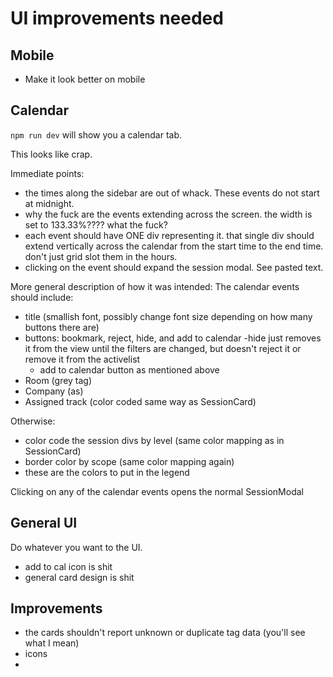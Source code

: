 # UI improvements needed

## Mobile
* Make it look better on mobile


## Calendar

`npm run dev` will show you a calendar tab.

This looks like crap.

Immediate points:
* the times along the sidebar are out of whack. These events do not start at midnight.
* why the fuck are the events extending across the screen. the width is set to 133.33%???? what the fuck?
* each event should have ONE div representing it. that single div should extend vertically across the calendar from the start time to the end time. don't just grid slot them in the hours.
* clicking on the event should expand the session modal. See pasted text.

More general description of how it was intended:
The calendar events should include:
- title (smallish font, possibly change font size depending on how many buttons there are)
- buttons: bookmark, reject, hide, and add to calendar 
    -hide just removes it from the view until the filters are changed, but doesn't reject it or remove it from the activelist
    - add to calendar button as mentioned above
- Room (grey tag)
- Company (as)
- Assigned track (color coded same way as SessionCard)

Otherwise:
- color code the session divs by level (same color mapping as in SessionCard)
- border color by scope (same color mapping again)
- these are the colors to put in the legend

Clicking on any of the calendar events opens the normal SessionModal 

## General UI
Do whatever you want to the UI.
- add to cal icon is shit
- general card design is shit


## Improvements
- the cards shouldn't report unknown or duplicate tag data (you'll see what I mean)
- icons
- 
